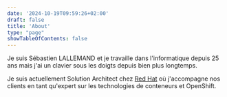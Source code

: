 ```yaml
---
date: '2024-10-19T09:59:26+02:00'
draft: false
title: 'About'
type: "page"
showTableOfContents: false  
---
```


Je suis Sébastien LALLEMAND et je travaille dans l'informatique depuis 25 ans mais j'ai un clavier sous les doigts depuis bien plus longtemps.  

Je suis actuellement Solution Architect chez [Red Hat](https://redhat.com) où j'accompagne nos clients en tant qu'expert sur les technologies de conteneurs et OpenShift.  
